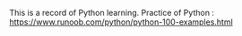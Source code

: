 This is a record of Python learning.
Practice of Python : https://www.runoob.com/python/python-100-examples.html
